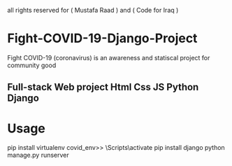 all rights reserved for ( Mustafa Raad ) and ( Code for Iraq )

# Fight-COVID-19-Django-Project

Fight COVID-19 (coronavirus) is an awareness and statiscal project for community good

## Full-stack Web project Html Css JS Python Django

# Usage

pip install virtualenv
covid_env>> \Scripts\activate
pip install django
python manage.py runserver
